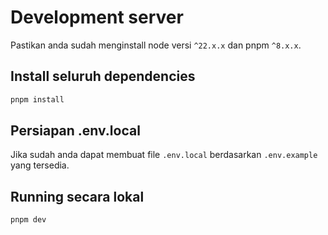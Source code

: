 # Development server

Pastikan anda sudah menginstall node versi `^22.x.x` dan pnpm `^8.x.x`.

## Install seluruh dependencies

```bash
pnpm install

```

## Persiapan .env.local

Jika sudah anda dapat membuat file `.env.local` berdasarkan `.env.example` yang tersedia.

## Running secara lokal

```bash
pnpm dev

```
